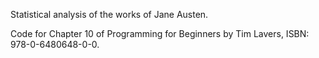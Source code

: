 Statistical analysis of the works of Jane Austen.

Code for Chapter 10 of Programming for Beginners by Tim Lavers, ISBN: 978-0-6480648-0-0.

